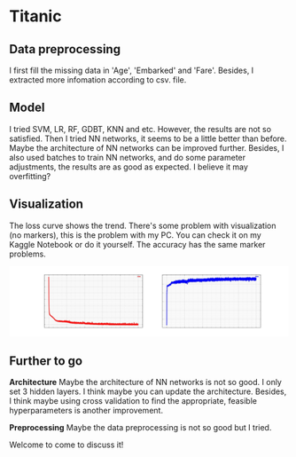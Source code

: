 # Titanic

## Data preprocessing
I first fill the missing data in 'Age', 'Embarked' and 'Fare'. Besides, I extracted more infomation according to
csv. file.

## Model
I tried SVM, LR, RF, GDBT, KNN and etc. However, the results are not so satisfied.
Then I tried NN networks, it seems to be a little better than before. Maybe the architecture of NN networks can be improved further.
Besides, I also used batches to train NN networks, and do some parameter adjustments, the results are as good as expected. I believe
it may overfitting?

## Visualization
The loss curve shows the trend. There's some problem with visualization (no markers), this is the problem with my PC. You can check it
on my Kaggle Notebook or do it yourself. The accuracy has the same marker problems.
<div align=center><img src =https://github.com/masqueraderx/Kaggle/blob/main/titanic/accuracy.jpg/></div>

## Further to go
**Architecture**
Maybe the architecture of NN networks is not so good. I only set 3 hidden layers. I think maybe you can update the architecture.
Besides, I think maybe using cross validation to find the appropriate, feasible hyperparameters is another improvement.

**Preprocessing**
Maybe the data preprocessing is not so good but I tried.

Welcome to come to discuss it!
